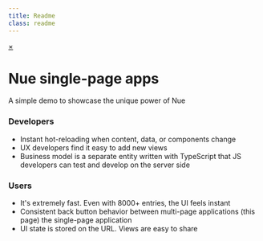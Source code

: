 ```yaml
---
title: Readme
class: readme
---
```


[&times;](./)

# Nue single-page apps

A simple demo to showcase the unique power of Nue

### Developers

- Instant hot-reloading when content, data, or components change
- UX developers find it easy to add new views
- Business model is a separate entity written with TypeScript that JS developers can test and develop on the server side

### Users

- It's extremely fast. Even with 8000+ entries, the UI feels instant
- Consistent back button behavior between multi-page applications (this page) the single-page application
- UI state is stored on the URL. Views are easy to share
